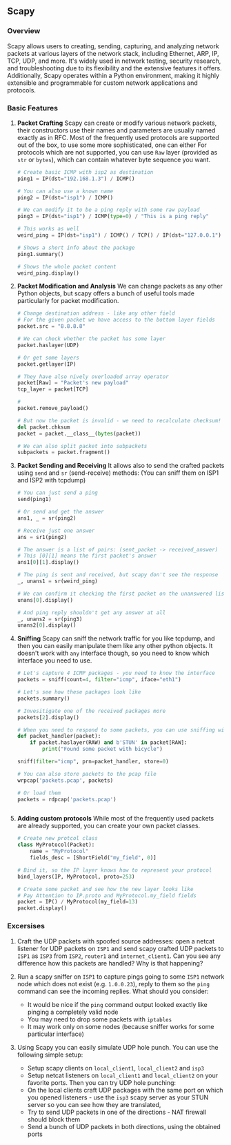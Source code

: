 
## Scapy

### Overview

Scapy allows users to creating, sending, capturing, and analyzing network packets at various
layers of the network stack, including Ethernet, ARP, IP, TCP, UDP, and more. It's widely used in network
testing, security research, and troubleshooting due to its flexibility and the extensive features it offers.
Additionally, Scapy operates within a Python environment, making it highly extensible and programmable for
custom network applications and protocols.

### Basic Features

1. **Packet Crafting**
   Scapy can create or modify various network packets, their constructors use their names and parameters
   are usually named exactly as in RFC. Most of the frequently used protocols are supported out of the box,
   to use some more sophisticated, one can either 
   For protocols which are not supported, you can use `Raw` layer (provided as `str` or `bytes`), which can contain whatever byte sequence you want.

     ```python
     # Create basic ICMP with isp2 as destination
     ping1 = IP(dst="192.168.1.3") / ICMP()

     # You can also use a known name
     ping2 = IP(dst="isp1") / ICMP()

     # We can modify it to be a ping reply with some raw payload
     ping3 = IP(dst="isp1") / ICMP(type=0) / "This is a ping reply"

     # This works as well
     weird_ping = IP(dst="isp1") / ICMP() / TCP() / IP(dst="127.0.0.1") / ICMP()

     # Shows a short info about the package
     ping1.summary()

     # Shows the whole packet content
     weird_ping.display()

2. **Packet Modification and Analysis**
    We can change packets as any other Python objects, but scapy offers a bunch of useful
    tools made particularly for packet modification.

     ```python
     # Change destination address - like any other field
     # For the given packet we have access to the bottom layer fields
     packet.src = "8.8.8.8"

     # We can check whether the packet has some layer
     packet.haslayer(UDP)

     # Or get some layers
     packet.getlayer(IP)

     # They have also nively overloaded array operator
     packet[Raw] = "Packet's new payload"
     tcp_layer = packet[TCP]

     # 
     packet.remove_payload()

     # But now the packet is invalid - we need to recalculate checksum!
     del packet.chksum
     packet = packet.__class__(bytes(packet))

     # We can also split packet into subpackets
     subpackets = packet.fragment()
     ```

3. **Packet Sending and Receiving**
   It allows also to send the crafted packets using `send` and `sr` (send-receive) methods:
   (You can sniff them on ISP1 and ISP2 with tcpdump)

     ```python
     # You can just send a ping
     send(ping1)

     # Or send and get the answer
     ans1, _ = sr(ping2)

     # Receive just one answer
     ans = sr1(ping2)
     
     # The answer is a list of pairs: (sent_packet -> received_answer)
     # This [0][1] means the first packet's answer
     ans1[0][1].display()

     # The ping is sent and received, but scapy don't see the response
     _, unans1 = sr(weird_ping)

     # We can confirm it checking the first packet on the unanswered list
     unans[0].display()

     # And ping reply shouldn't get any answer at all
     _, unans2 = sr(ping3)
     unans2[0].display()
     ```

4. **Sniffing**
   Scapy can sniff the network traffic for you like tcpdump, and then you can easily
   manipulate them like any other python objects. It doesn't work with `any` interface
   though, so you need to know which interface you need to use.

     ```python
     # Let's capture 4 ICMP packages - you need to know the interface
     packets = sniff(count=4, filter="icmp", iface="eth1")

     # Let's see how these packages look like
     packets.summary()

     # Invesitigate one of the received packages more
     packets[2].display()

     # When you need to respond to some packets, you can use sniffing with handler
     def packet_handler(packet):
         if packet.haslayer(RAW) and b'STUN' in packet[RAW]:
             print("Found some packet with bicycle")

     sniff(filter="icmp", prn=packet_handler, store=0)

     # You can also store packets to the pcap file
     wrpcap('packets.pcap', packets)

     # Or load them
     packets = rdpcap('packets.pcap')
     ```
     ```

5. **Adding custom protocols**
   While most of the frequently used packets are already supported, you can create your own packet classes.

     ```python
     # Create new protcol class
     class MyProtocol(Packet):
         name = "MyProtocol"
         fields_desc = [ShortField("my_field", 0)]

     # Bind it, so the IP layer knows how to represent your protocol
     bind_layers(IP, MyProtocol, proto=253)

     # Create some packet and see how the new layer looks like
     # Pay Attention to IP.proto and MyProtocol.my_field fields
     packet = IP() / MyProtocol(my_field=13)
     packet.display()
     ```


### Excersises

 1. Craft the UDP packets with spoofed source addresses: open a netcat listener for UDP packets on `ISP1` and send scapy crafted UDP packets to `ISP1` as `ISP3` from `ISP2`, `router1` and `internet_client1`.
    Can you see any difference how this packets are handled? Why is that happening?

 2. Run a scapy sniffer on `ISP1` to capture pings going to some `ISP1` network node which does not exist (e.g. `1.0.0.23`), reply to them so the `ping` command can see the incoming replies.
    What should you consider:
    * It would be nice if the `ping` command output looked exactly like pinging a completely valid node
    * You may need to drop some packets with `iptables`
    * It may work only on some nodes (because sniffer works for some particular interface)

 3. Using Scapy you can easily simulate UDP hole punch. You can use the following simple setup:
    * Setup scapy clients on `local_client1`, `local_client2` and `isp3`
    * Setup netcat listeners on `local_client1` and `local_client2` on your favorite ports.
    Then you can try UDP hole punching:
    * On the local clients craft UDP packages with the same port on which you opened listeners - use the `isp3` scapy server as your STUN server so you can see how they are translated, 
    * Try to send UDP packets in one of the directions - NAT firewall should block them
    * Send a bunch of UDP packets in both directions, using the obtained ports

